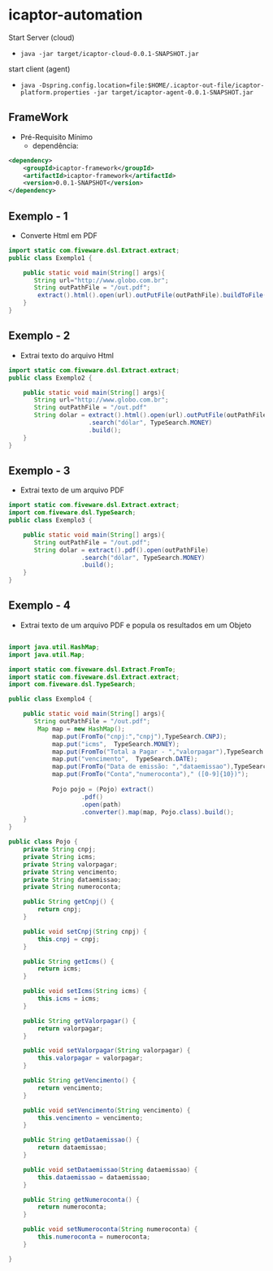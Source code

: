 # icaptor-automation


Start Server (cloud)
-  ```java -jar target/icaptor-cloud-0.0.1-SNAPSHOT.jar``` 

start client (agent)
- ```java -Dspring.config.location=file:$HOME/.icaptor-out-file/icaptor-platform.properties -jar target/icaptor-agent-0.0.1-SNAPSHOT.jar```

## FrameWork

* Pré-Requisito Mínimo
    * dependência:
    
```xml        
<dependency>
    <groupId>icaptor-framework</groupId>
    <artifactId>icaptor-framework</artifactId>
    <version>0.0.1-SNAPSHOT</version>
</dependency>
```

Exemplo - 1
---
* Converte Html em PDF

```java
import static com.fiveware.dsl.Extract.extract;
public class Exemplo1 {

    public static void main(String[] args){
       String url="http://www.globo.com.br";
       String outPathFile = "/out.pdf";
        extract().html().open(url).outPutFile(outPathFile).buildToFile();
    }        
}
```

Exemplo - 2
---
* Extrai texto do arquivo Html

```java
import static com.fiveware.dsl.Extract.extract;
public class Exemplo2 {

    public static void main(String[] args){
       String url="http://www.globo.com.br";
       String outPathFile = "/out.pdf"
       String dolar = extract().html().open(url).outPutFile(outPathFile)
     	 			  .search("dólar", TypeSearch.MONEY)
     				  .build();
    }        
}
```

Exemplo - 3 
---
* Extrai texto de um arquivo PDF

```java
import static com.fiveware.dsl.Extract.extract;
import com.fiveware.dsl.TypeSearch;
public class Exemplo3 {

    public static void main(String[] args){
       String outPathFile = "/out.pdf";
       String dolar = extract().pdf().open(outPathFile)
       				.search("dólar", TypeSearch.MONEY)
       				.build();
    }        
}
```

Exemplo - 4 
---
* Extrai texto de um arquivo PDF e popula os resultados em um Objeto

```java

import java.util.HashMap;
import java.util.Map;

import static com.fiveware.dsl.Extract.FromTo;
import static com.fiveware.dsl.Extract.extract;
import com.fiveware.dsl.TypeSearch;

public class Exemplo4 {

    public static void main(String[] args){
       String outPathFile = "/out.pdf";
      	Map map = new HashMap();
      		map.put(FromTo("cnpj:","cnpj"),TypeSearch.CNPJ);
      		map.put("icms",  TypeSearch.MONEY);
      		map.put(FromTo("Total a Pagar - ","valorpagar"),TypeSearch.MONEY);
      		map.put("vencimento",  TypeSearch.DATE);
      		map.put(FromTo("Data de emissão: ","dataemissao"),TypeSearch.DATE);
      		map.put(FromTo("Conta","numeroconta")," ([0-9]{10})");
      
      		Pojo pojo = (Pojo) extract()
      				.pdf()
      				.open(path)
      				.converter().map(map, Pojo.class).build();
    }        
}

public class Pojo {
    private String cnpj;
    private String icms;
    private String valorpagar;
    private String vencimento;
    private String dataemissao;
    private String numeroconta;

    public String getCnpj() {
        return cnpj;
    }

    public void setCnpj(String cnpj) {
        this.cnpj = cnpj;
    }

    public String getIcms() {
        return icms;
    }

    public void setIcms(String icms) {
        this.icms = icms;
    }

    public String getValorpagar() {
        return valorpagar;
    }

    public void setValorpagar(String valorpagar) {
        this.valorpagar = valorpagar;
    }

    public String getVencimento() {
        return vencimento;
    }

    public void setVencimento(String vencimento) {
        this.vencimento = vencimento;
    }

    public String getDataemissao() {
        return dataemissao;
    }

    public void setDataemissao(String dataemissao) {
        this.dataemissao = dataemissao;
    }

    public String getNumeroconta() {
        return numeroconta;
    }

    public void setNumeroconta(String numeroconta) {
        this.numeroconta = numeroconta;
    }

}

```
